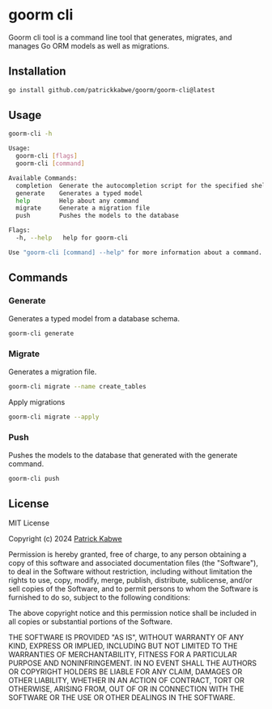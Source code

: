 # goorm cli

Goorm cli tool is a command line tool that generates, migrates, and manages Go ORM models as well as migrations.

## Installation

```bash
go install github.com/patrickkabwe/goorm/goorm-cli@latest
```

## Usage

```bash
goorm-cli -h

Usage:
  goorm-cli [flags]
  goorm-cli [command]

Available Commands:
  completion  Generate the autocompletion script for the specified shell
  generate    Generates a typed model
  help        Help about any command
  migrate     Generate a migration file
  push        Pushes the models to the database

Flags:
  -h, --help   help for goorm-cli

Use "goorm-cli [command] --help" for more information about a command.

```

## Commands

### Generate

Generates a typed model from a database schema.

```bash
goorm-cli generate
```

### Migrate

Generates a migration file.

```bash
goorm-cli migrate --name create_tables
```

Apply migrations

```bash
goorm-cli migrate --apply
```

### Push

Pushes the models to the database that generated with the generate command.

```bash
goorm-cli push
```

## License

MIT License

Copyright (c) 2024 [Patrick Kabwe](https://github.com/patrickkabwe)

Permission is hereby granted, free of charge, to any person obtaining a copy
of this software and associated documentation files (the "Software"), to deal
in the Software without restriction, including without limitation the rights
to use, copy, modify, merge, publish, distribute, sublicense, and/or sell
copies of the Software, and to permit persons to whom the Software is
furnished to do so, subject to the following conditions:

The above copyright notice and this permission notice shall be included in all
copies or substantial portions of the Software.

THE SOFTWARE IS PROVIDED "AS IS", WITHOUT WARRANTY OF ANY KIND, EXPRESS OR
IMPLIED, INCLUDING BUT NOT LIMITED TO THE WARRANTIES OF MERCHANTABILITY,
FITNESS FOR A PARTICULAR PURPOSE AND NONINFRINGEMENT. IN NO EVENT SHALL THE
AUTHORS OR COPYRIGHT HOLDERS BE LIABLE FOR ANY CLAIM, DAMAGES OR OTHER
LIABILITY, WHETHER IN AN ACTION OF CONTRACT, TORT OR OTHERWISE, ARISING FROM,
OUT OF OR IN CONNECTION WITH THE SOFTWARE OR THE USE OR OTHER DEALINGS IN THE
SOFTWARE.
